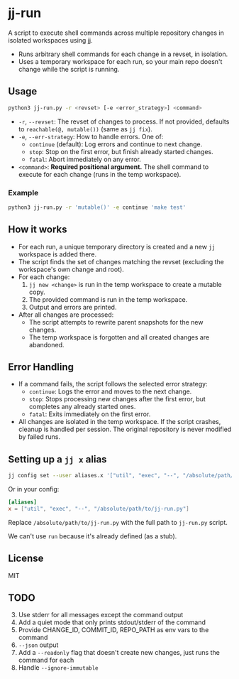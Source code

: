 # jj-run

A script to execute shell commands across multiple repository changes in isolated workspaces using [jj](https://github.com/jj-vcs/jj).

- Runs arbitrary shell commands for each change in a revset, in isolation.
- Uses a temporary workspace for each run, so your main repo doesn't change while the script is running.

## Usage

```sh
python3 jj-run.py -r <revset> [-e <error_strategy>] <command> 
```

- `-r`, `--revset`: The revset of changes to process. If not provided, defaults to `reachable(@, mutable())` (same as `jj fix`).
- `-e`, `--err-strategy`: How to handle errors. One of:
  - `continue` (default): Log errors and continue to next change.
  - `stop`: Stop on the first error, but finish already started changes.
  - `fatal`: Abort immediately on any error.
- `<command>`: **Required positional argument.** The shell command to execute for each change (runs in the temp workspace).

### Example

```sh
python3 jj-run.py -r 'mutable()' -e continue 'make test'
```

## How it works
- For each run, a unique temporary directory is created and a new `jj` workspace is added there.
- The script finds the set of changes matching the revset (excluding the workspace's own change and root).
- For each change:
  1. `jj new <change>` is run in the temp workspace to create a mutable copy.
  2. The provided command is run in the temp workspace.
  3. Output and errors are printed.
- After all changes are processed:
  - The script attempts to rewrite parent snapshots for the new changes.
  - The temp workspace is forgotten and all created changes are abandoned.

## Error Handling
- If a command fails, the script follows the selected error strategy:
  - `continue`: Logs the error and moves to the next change.
  - `stop`: Stops processing new changes after the first error, but completes any already started ones.
  - `fatal`: Exits immediately on the first error.
- All changes are isolated in the temp workspace. If the script crashes, cleanup is handled per session. The original repository is never modified by failed runs.

## Setting up a `jj x` alias

```sh
jj config set --user aliases.x '["util", "exec", "--", "/absolute/path/to/jj-run.py"]'
```

Or in your config:

```toml
[aliases]
x = ["util", "exec", "--", "/absolute/path/to/jj-run.py"]
```

Replace `/absolute/path/to/jj-run.py` with the full path to `jj-run.py` script.

We can't use `run` because it's already defined (as a stub).

## License

MIT

## TODO

3. Use stderr for all messages except the command output
4. Add a quiet mode that only prints stdout/stderr of the command
5. Provide CHANGE_ID, COMMIT_ID, REPO_PATH as env vars to the command
7. `--json` output
8. Add a `--readonly` flag that doesn't create new changes, just runs the command for each
10. Handle `--ignore-immutable`
